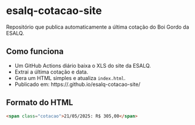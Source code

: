 # esalq-cotacao-site

Repositório que publica automaticamente a última cotação do Boi Gordo da ESALQ.

## Como funciona

- Um GitHub Actions diário baixa o XLS do site da ESALQ.
- Extrai a última cotação e data.
- Gera um HTML simples e atualiza `index.html`.
- Publicado em: https://<seu-usuario>.github.io/esalq-cotacao-site/

## Formato do HTML

```html
<span class="cotacao">21/05/2025: R$ 305,00</span>
